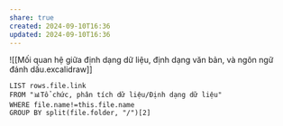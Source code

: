 ```yaml
---
share: true
created: 2024-09-10T16:36
updated: 2024-09-10T16:36
---
```

![[Mối quan hệ giữa định dạng dữ liệu, định dạng văn bản, và ngôn ngữ đánh dấu.excalidraw]]
```dataview
LIST rows.file.link
FROM "📊Tổ chức, phân tích dữ liệu/Định dạng dữ liệu" 
WHERE file.name!=this.file.name
GROUP BY split(file.folder, "/")[2]
```
